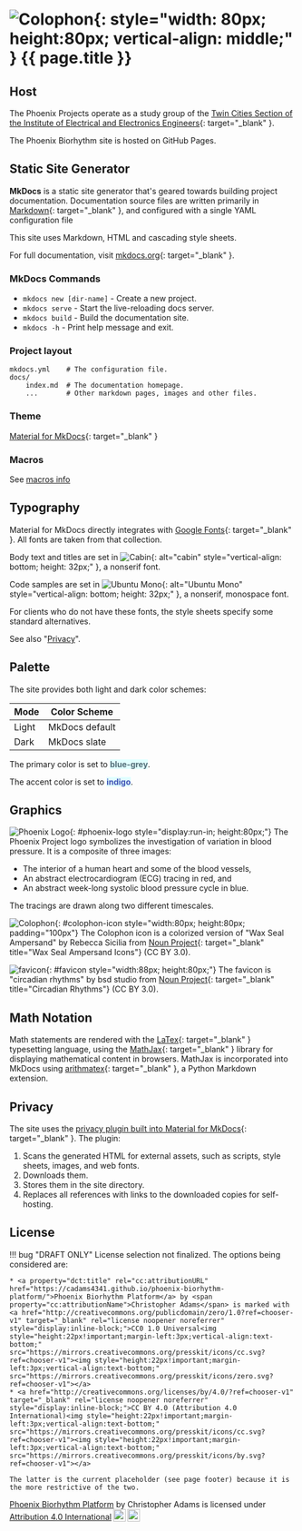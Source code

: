# ![Colophon](../images/colophon-2.png){: style="width: 80px; height:80px; vertical-align: middle;" } {{ page.title }}

## Host

The Phoenix Projects operate as a study group of the [Twin Cities Section of the Institute of Electrical and Electronics Engineers](http://www.tc-ieee.org){: target="_blank" }.

The Phoenix Biorhythm site is hosted on GitHub Pages.

## Static Site Generator

**MkDocs** is a static site generator that's geared towards building project documentation. Documentation source files are written primarily in [Markdown](https://www.markdownguide.org){: target="_blank" }, and configured with a single YAML configuration file

This site uses Markdown, HTML and cascading style sheets.

For full documentation, visit [mkdocs.org](https://www.mkdocs.org){: target="_blank" }.

### MkDocs Commands

* `mkdocs new [dir-name]` - Create a new project.
* `mkdocs serve` - Start the live-reloading docs server.
* `mkdocs build` - Build the documentation site.
* `mkdocs -h` - Print help message and exit.

### Project layout

```
mkdocs.yml    # The configuration file.
docs/
    index.md  # The documentation homepage.
    ...       # Other markdown pages, images and other files.
```

### Theme

[Material for MkDocs](https://squidfunk.github.io/mkdocs-material){: target="_blank" }

### Macros

See [macros info](macros-info.md)

## Typography

Material for MkDocs directly integrates with [Google Fonts](https://fonts.google.com/){: target="_blank" }. All fonts are taken from that collection.

Body text and titles are set in ![Cabin](../images/cabin.jpg){: alt="cabin" style="vertical-align: bottom; height: 32px;" }, a nonserif font. 

Code samples are set in ![Ubuntu Mono](../images/ubuntu-mono.jpg){: alt="Ubuntu Mono" style="vertical-align: bottom; height: 32px;" }, a nonserif, monospace font.

For clients who do not have these fonts, the style sheets specify some standard alternatives.

See also "[Privacy](#privacy)".

## Palette

The site provides both light and dark color schemes:

| Mode | Color Scheme |
| ---- | ------------ |
| Light | MkDocs default |
| Dark | MkDocs slate |

The primary color is set to <span style="color:#546d78; background-color: LightCyan; font-weight: bold;">blue-grey</span>.

The accent color is set to <span style="color:#4051b5; background-color: LightCyan; font-weight: bold;">indigo</span>.

## Graphics

![Phoenix Logo](../images/phoenix-mark-w-waves.png){: #phoenix-logo style="display:run-in; height:80px;"}
The Phoenix Project logo symbolizes the investigation of variation
in blood pressure. It is a composite of three images:

- The interior of a human heart and some of the blood vessels,
- An abstract electrocardiogram (ECG) tracing in red, and
- An abstract week-long systolic blood pressure cycle in blue.

The tracings are drawn along two different timescales.

![Colophon](../images/colophon-2.png){: #colophon-icon style="width:80px; height:80px; padding="100px"}
The Colophon icon is a colorized version of "Wax Seal Ampersand" by Rebecca Sicilia from [Noun Project](https://thenounproject.com/browse/icons/term/wax-seal-ampersand/){: target="_blank" title="Wax Seal Ampersand Icons"} (CC BY 3.0).

![favicon](../images/circadian-rhythms.png){: #favicon style="width:88px; height:80px;"}
The favicon is "circadian rhythms" by bsd studio from [Noun Project](https://thenounproject.com/browse/icons/term/circadian-rhythms/){: target="_blank" title="Circadian Rhythms"} (CC BY 3.0).

## Math Notation

Math statements are rendered with the [LaTex](https://en.wikibooks.org/wiki/LaTeX/Mathematics){: target="_blank" } typesetting language, using the [MathJax](https://squidfunk.github.io/mkdocs-material/reference/math/){: target="_blank" } library for displaying mathematical content in browsers. MathJax is incorporated into MkDocs using [arithmatex](https://facelessuser.github.io/pymdown-extensions/extensions/arithmatex/){: target="_blank" }, a Python Markdown extension.

## Privacy

The site uses the [privacy plugin built into Material for MkDocs](https://squidfunk.github.io/mkdocs-material/plugins/privacy/){: target="_blank" }. The plugin:

1. Scans the generated HTML for external assets, such as scripts, style sheets, images, and web fonts.
2. Downloads them.
3. Stores them in the site directory.
4. Replaces all references with links to the downloaded copies for self-hosting.

## License

!!! bug "DRAFT ONLY"
    License selection not finalized. The options being considered are:

    * <a property="dct:title" rel="cc:attributionURL" href="https://cadams4341.github.io/phoenix-biorhythm-platform/">Phoenix Biorhythm Platform</a> by <span property="cc:attributionName">Christopher Adams</span> is marked with <a href="http://creativecommons.org/publicdomain/zero/1.0?ref=chooser-v1" target="_blank" rel="license noopener noreferrer" style="display:inline-block;">CC0 1.0 Universal<img style="height:22px!important;margin-left:3px;vertical-align:text-bottom;" src="https://mirrors.creativecommons.org/presskit/icons/cc.svg?ref=chooser-v1"><img style="height:22px!important;margin-left:3px;vertical-align:text-bottom;" src="https://mirrors.creativecommons.org/presskit/icons/zero.svg?ref=chooser-v1"></a>
    * <a href="http://creativecommons.org/licenses/by/4.0/?ref=chooser-v1" target="_blank" rel="license noopener noreferrer" style="display:inline-block;">CC BY 4.0 (Attribution 4.0 International)<img style="height:22px!important;margin-left:3px;vertical-align:text-bottom;" src="https://mirrors.creativecommons.org/presskit/icons/cc.svg?ref=chooser-v1"><img style="height:22px!important;margin-left:3px;vertical-align:text-bottom;" src="https://mirrors.creativecommons.org/presskit/icons/by.svg?ref=chooser-v1"></a>

    The latter is the current placeholder (see page footer) because it is the more restrictive of the two.

<p xmlns:cc="http://creativecommons.org/ns#" xmlns:dct="http://purl.org/dc/terms/"><a property="dct:title" rel="cc:attributionURL" href="https://cadam4341.github.io/phoenix-biorhythm-platform">Phoenix Biorhythm Platform</a> by <span property="cc:attributionName">Christopher Adams</span> is licensed under <a href="http://creativecommons.org/licenses/by/4.0/?ref=chooser-v1" target="_blank" rel="license noopener noreferrer" style="display:inline-block;">Attribution 4.0 International<img style="height:22px!important;margin-left:3px;vertical-align:text-bottom;" src="https://mirrors.creativecommons.org/presskit/icons/cc.svg?ref=chooser-v1"><img style="height:22px!important;margin-left:3px;vertical-align:text-bottom;" src="https://mirrors.creativecommons.org/presskit/icons/by.svg?ref=chooser-v1"></a></p>
